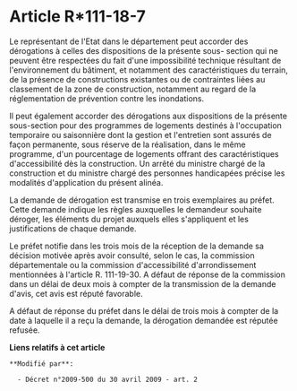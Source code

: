 # Article R*111-18-7

Le représentant de l'Etat dans le département peut accorder des dérogations à celles des dispositions de la présente sous-
section qui ne peuvent être respectées du fait d'une impossibilité technique résultant de l'environnement du bâtiment, et
notamment des caractéristiques du terrain, de la présence de constructions existantes ou de contraintes liées au classement
de la zone de construction, notamment au regard de la réglementation de prévention contre les inondations.

Il peut également accorder des dérogations aux dispositions de la présente sous-section pour des programmes de logements
destinés à l'occupation temporaire ou saisonnière dont la gestion et l'entretien sont assurés de façon permanente, sous
réserve de la réalisation, dans le même programme, d'un pourcentage de logements offrant des caractéristiques d'accessibilité
dès la construction. Un arrêté du ministre chargé de la construction et du ministre chargé des personnes handicapées précise
les modalités d'application du présent alinéa. 

La demande de dérogation est transmise en trois exemplaires au préfet. Cette demande indique les règles auxquelles le
demandeur souhaite déroger, les éléments du projet auxquels elles s'appliquent et les justifications de chaque demande.

Le préfet notifie dans les trois mois de la réception de la demande sa décision motivée après avoir consulté, selon le cas,
la commission départementale ou la commission d'accessibilité d'arrondissement mentionnées à l'article R. 111-19-30. A défaut
de réponse de la commission dans un délai de deux mois à compter de la transmission de la demande d'avis, cet avis est réputé
favorable.

A défaut de réponse du préfet dans le délai de trois mois à compter de la date à laquelle il a reçu la demande, la dérogation
demandée est réputée refusée.

**Liens relatifs à cet article**

	**Modifié par**:

	  - Décret n°2009-500 du 30 avril 2009 - art. 2
